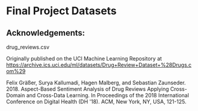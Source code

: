 # Final Project Datasets

## Acknowledgements:

drug_reviews.csv

Originally published on the UCI Machine Learning Repository at https://archive.ics.uci.edu/ml/datasets/Drug+Review+Dataset+%28Drugs.com%29

Felix Gräßer, Surya Kallumadi, Hagen Malberg, and Sebastian Zaunseder. 2018. Aspect-Based Sentiment Analysis of Drug Reviews Applying Cross-Domain and Cross-Data Learning. In Proceedings of the 2018 International Conference on Digital Health (DH '18). ACM, New York, NY, USA, 121-125.
